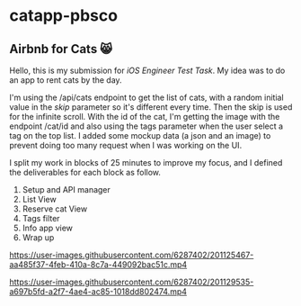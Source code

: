 # catapp-pbsco

## Airbnb for Cats 😸

Hello, this is my submission for *iOS Engineer Test Task*. My idea was to do an app to rent cats by the day.

I'm using the /api/cats endpoint to get the list of cats, with a random initial value in the *skip* parameter so it's different every time. Then the skip is used for the infinite scroll. With the id of the cat, I'm getting the image with the endpoint /cat/id and also using the tags parameter when the user select a tag on the top list.
I added some mockup data (a json and an image) to prevent doing too many request when I was working on the UI.

I split my work in blocks of 25 minutes to improve my focus, and I defined the deliverables for each block as follow.

1. Setup and API manager
2. List View
3. Reserve cat View
4. Tags filter
5. Info app view
6. Wrap up

https://user-images.githubusercontent.com/6287402/201125467-aa485f37-4feb-410a-8c7a-449092bac51c.mp4


https://user-images.githubusercontent.com/6287402/201129535-a697b5fd-a2f7-4ae4-ac85-1018dd802474.mp4



